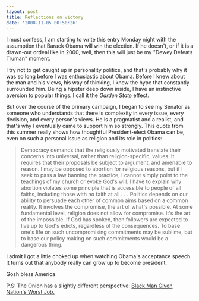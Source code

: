 ```yaml
---
layout: post
title: Reflections on victory
date: '2008-11-05 00:50:26'
---
```



I must confess, I am starting to write this entry Monday night with the assumption that Barack Obama will win the election. If he doesn't, or if it is a drawn-out ordeal like in 2000, well, then this will just be my "Dewey Defeats Truman" moment.

I try not to get caught up in personality politics, and that's probably why it was so long before I was enthusiastic about Obama. Before I knew about the man and his views, his way of thinking, I knew the hype that constantly surrounded him. Being a hipster deep down inside, I have an instinctive aversion to popular things. I call it the *Garden State* effect.

But over the course of the primary campaign, I began to see my Senator as someone who understands that there is complexity in every issue, every decision, and every person's views. He is a pragmatist and a realist, and that's why I eventually came to support him so strongly. This quote from this summer really shows how thoughtful President-elect Obama can be, even on such a personal issue as religion and its role in politics:

> Democracy demands that the religiously motivated translate their concerns into universal, rather than religion-specific, values. It requires that their proposals be subject to argument, and amenable to reason. I may be opposed to abortion for religious reasons, but if I seek to pass a law banning the practice, I cannot simply point to the teachings of my church or evoke God's will. I have to explain why abortion violates some principle that is accessible to people of all faiths, including those with no faith at all . . . Politics depends on our ability to persuade each other of common aims based on a common reality. It involves the compromise, the art of what's possible. At some fundamental level, religion does not allow for compromise. It's the art of the impossible. If God has spoken, then followers are expected to live up to God's edicts, regardless of the consequences. To base one's life on such uncompromising commitments may be sublime, but to base our policy making on such commitments would be a dangerous thing.

I admit I got a little choked up when watching Obama's acceptance speech. It turns out that anybody really can grow up to become president.

Gosh bless America.

P.S: The Onion has a slightly different perspective: [Black Man Given Nation's Worst Job.](http://www.theonion.com/content/news_briefs/black_man_given_nations)


